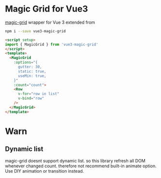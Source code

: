 # Magic Grid for Vue3
[magic-grid](https://github.com/e-oj/Magic-Grid) wrapper for Vue 3
extended from 

```bash
npm i --save vue3-magic-grid
```

```html
<script setup>
import { MagicGrid } from 'vue3-magic-grid'
</script>
<template>
  <MagicGrid
    :options="{
      gutter: 30,
      static: true,
      useMin: true,
    }"
    :count="count">
    <Row
      v-for="row in list"
      v-bind="row"
    />
  </MagicGrid>
</template>
```

# Warn
## Dynamic list
magic-grid doesnt support dynamic list.
so this library refresh all DOM whenever changed count.
therefore not recommend built-in animate option. Use DIY animation or transition instead.